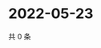 # 2022-05-23

共 0 条

<!-- BEGIN WEIBO -->
<!-- 最后更新时间 Mon May 23 2022 01:18:34 GMT+0800 (China Standard Time) -->

<!-- END WEIBO -->
